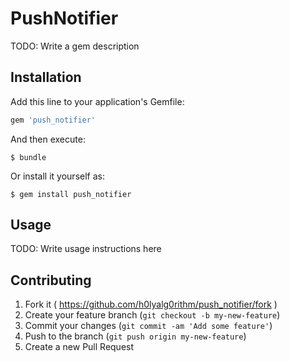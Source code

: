 # PushNotifier

TODO: Write a gem description

## Installation

Add this line to your application's Gemfile:

```ruby
gem 'push_notifier'
```

And then execute:

    $ bundle

Or install it yourself as:

    $ gem install push_notifier

## Usage

TODO: Write usage instructions here

## Contributing

1. Fork it ( https://github.com/h0lyalg0rithm/push_notifier/fork )
2. Create your feature branch (`git checkout -b my-new-feature`)
3. Commit your changes (`git commit -am 'Add some feature'`)
4. Push to the branch (`git push origin my-new-feature`)
5. Create a new Pull Request
